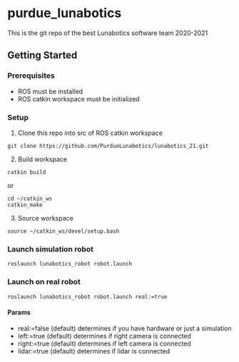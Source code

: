 # purdue_lunabotics

This is the git repo of the best Lunabotics software team 2020-2021

## Getting Started

### Prerequisites
- ROS must be installed
- ROS catkin workspace must be initialized

### Setup 
1. Clone this repo into src of ROS catkin workspace
```
git clone https://github.com/PurdueLunabotics/lunabotics_21.git
```
2. Build workspace
```
catkin build
```
or
```
cd ~/catkin_ws
catkin_make
```
3. Source workspace
```
source ~/catkin_ws/devel/setup.bash
```
### Launch simulation robot
```
roslaunch lunabotics_robot robot.launch
```

### Launch on real robot
```
roslaunch lunabotics_robot robot.launch real:=true
```

#### Params
- real:=false (default) determines if you have hardware or just a simulation
- left:=true (default) determines if right camera is connected
- right:=true (default) determines if left camera is connected
- lidar:=true (default) determines if lidar is connected
